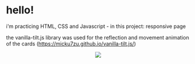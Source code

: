 # hello!

i'm practicing HTML, CSS and Javascript - in this project: responsive page

the vanilla-tilt.js library was used for the reflection and movement animation of the cards
(https://micku7zu.github.io/vanilla-tilt.js/)


<p align="center"> 
    <img src= "./img/gt-planets.gif" />
</p>
